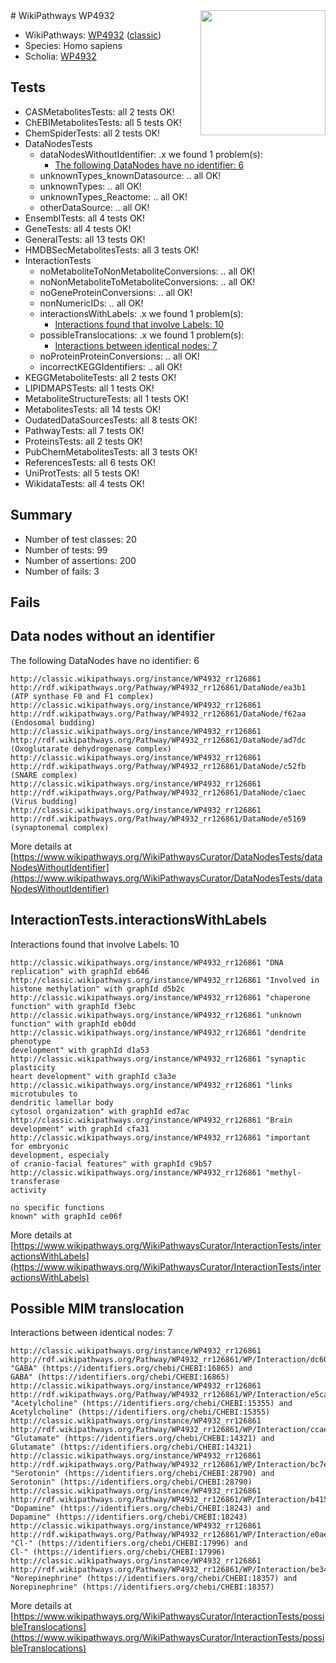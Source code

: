 <img style="float: right; width: 200px" src="https://upload.wikimedia.org/wikipedia/commons/thumb/8/83/Wplogo_with_text_500.png/640px-Wplogo_with_text_500.png" />
# WikiPathways WP4932

* WikiPathways: [WP4932](https://wikipathways.org/pathways/WP4932) ([classic](https://classic.wikipathways.org/instance/WP4932))
* Species: Homo sapiens
* Scholia: [WP4932](https://scholia.toolforge.org/wikipathways/WP4932)
## Tests
* CASMetabolitesTests: all 2 tests OK!
* ChEBIMetabolitesTests: all 5 tests OK!
* ChemSpiderTests: all 2 tests OK!
* DataNodesTests
    * dataNodesWithoutIdentifier: .x we found 1 problem(s):
        * [The following DataNodes have no identifier: 6](#d2d32fa5)
    * unknownTypes_knownDatasource: .. all OK!
    * unknownTypes: .. all OK!
    * unknownTypes_Reactome: .. all OK!
    * otherDataSource: .. all OK!
* EnsemblTests: all 4 tests OK!
* GeneTests: all 4 tests OK!
* GeneralTests: all 13 tests OK!
* HMDBSecMetabolitesTests: all 3 tests OK!
* InteractionTests
    * noMetaboliteToNonMetaboliteConversions: .. all OK!
    * noNonMetaboliteToMetaboliteConversions: .. all OK!
    * noGeneProteinConversions: .. all OK!
    * nonNumericIDs: .. all OK!
    * interactionsWithLabels: .x we found 1 problem(s):
        * [Interactions found that involve Labels: 10](#fe97a8b8)
    * possibleTranslocations: .x we found 1 problem(s):
        * [Interactions between identical nodes: 7](#1c11820c)
    * noProteinProteinConversions: .. all OK!
    * incorrectKEGGIdentifiers: .. all OK!
* KEGGMetaboliteTests: all 2 tests OK!
* LIPIDMAPSTests: all 1 tests OK!
* MetaboliteStructureTests: all 1 tests OK!
* MetabolitesTests: all 14 tests OK!
* OudatedDataSourcesTests: all 8 tests OK!
* PathwayTests: all 7 tests OK!
* ProteinsTests: all 2 tests OK!
* PubChemMetabolitesTests: all 3 tests OK!
* ReferencesTests: all 6 tests OK!
* UniProtTests: all 5 tests OK!
* WikidataTests: all 4 tests OK!


## Summary

* Number of test classes: 20
* Number of tests: 99
* Number of assertions: 200
* Number of fails: 3

## Fails

<a name="d2d32fa5" />

## Data nodes without an identifier

The following DataNodes have no identifier: 6
```
http://classic.wikipathways.org/instance/WP4932_rr126861 http://rdf.wikipathways.org/Pathway/WP4932_rr126861/DataNode/ea3b1 (ATP synthase F0 and F1 complex)
http://classic.wikipathways.org/instance/WP4932_rr126861 http://rdf.wikipathways.org/Pathway/WP4932_rr126861/DataNode/f62aa (Endosomal budding)
http://classic.wikipathways.org/instance/WP4932_rr126861 http://rdf.wikipathways.org/Pathway/WP4932_rr126861/DataNode/ad7dc (Oxoglutarate dehydrogenase complex)
http://classic.wikipathways.org/instance/WP4932_rr126861 http://rdf.wikipathways.org/Pathway/WP4932_rr126861/DataNode/c52fb (SNARE complex)
http://classic.wikipathways.org/instance/WP4932_rr126861 http://rdf.wikipathways.org/Pathway/WP4932_rr126861/DataNode/c1aec (Virus budding)
http://classic.wikipathways.org/instance/WP4932_rr126861 http://rdf.wikipathways.org/Pathway/WP4932_rr126861/DataNode/e5169 (synaptonemal complex)
```

More details at [https://www.wikipathways.org/WikiPathwaysCurator/DataNodesTests/dataNodesWithoutIdentifier](https://www.wikipathways.org/WikiPathwaysCurator/DataNodesTests/dataNodesWithoutIdentifier)

<a name="fe97a8b8" />

## InteractionTests.interactionsWithLabels

Interactions found that involve Labels: 10
```
http://classic.wikipathways.org/instance/WP4932_rr126861 "DNA replication" with graphId eb646
http://classic.wikipathways.org/instance/WP4932_rr126861 "Involved in histone methylation" with graphId d5b2c
http://classic.wikipathways.org/instance/WP4932_rr126861 "chaperone function" with graphId f3ebc
http://classic.wikipathways.org/instance/WP4932_rr126861 "unknown 
function" with graphId eb0dd
http://classic.wikipathways.org/instance/WP4932_rr126861 "dendrite phenotype
development" with graphId d1a53
http://classic.wikipathways.org/instance/WP4932_rr126861 "synaptic plasticity
heart development" with graphId c3a3e
http://classic.wikipathways.org/instance/WP4932_rr126861 "links microtubules to 
dendritic lamellar body
cytosol organization" with graphId ed7ac
http://classic.wikipathways.org/instance/WP4932_rr126861 "Brain development" with graphId cfa31
http://classic.wikipathways.org/instance/WP4932_rr126861 "important for embryonic 
development, especialy
of cranio-facial features" with graphId c9b57
http://classic.wikipathways.org/instance/WP4932_rr126861 "methyl-transferase
activity

no specific functions
known" with graphId ce06f
```

More details at [https://www.wikipathways.org/WikiPathwaysCurator/InteractionTests/interactionsWithLabels](https://www.wikipathways.org/WikiPathwaysCurator/InteractionTests/interactionsWithLabels)

<a name="1c11820c" />

## Possible MIM translocation

Interactions between identical nodes: 7
```
http://classic.wikipathways.org/instance/WP4932_rr126861 http://rdf.wikipathways.org/Pathway/WP4932_rr126861/WP/Interaction/dc603 "GABA" (https://identifiers.org/chebi/CHEBI:16865) and 
GABA" (https://identifiers.org/chebi/CHEBI:16865)
http://classic.wikipathways.org/instance/WP4932_rr126861 http://rdf.wikipathways.org/Pathway/WP4932_rr126861/WP/Interaction/e5ca9 "Acetylcholine" (https://identifiers.org/chebi/CHEBI:15355) and 
Acetylcholine" (https://identifiers.org/chebi/CHEBI:15355)
http://classic.wikipathways.org/instance/WP4932_rr126861 http://rdf.wikipathways.org/Pathway/WP4932_rr126861/WP/Interaction/ccae8 "Glutamate" (https://identifiers.org/chebi/CHEBI:14321) and 
Glutamate" (https://identifiers.org/chebi/CHEBI:14321)
http://classic.wikipathways.org/instance/WP4932_rr126861 http://rdf.wikipathways.org/Pathway/WP4932_rr126861/WP/Interaction/bc7e9 "Serotonin" (https://identifiers.org/chebi/CHEBI:28790) and 
Serotonin" (https://identifiers.org/chebi/CHEBI:28790)
http://classic.wikipathways.org/instance/WP4932_rr126861 http://rdf.wikipathways.org/Pathway/WP4932_rr126861/WP/Interaction/b415f "Dopamine" (https://identifiers.org/chebi/CHEBI:18243) and 
Dopamine" (https://identifiers.org/chebi/CHEBI:18243)
http://classic.wikipathways.org/instance/WP4932_rr126861 http://rdf.wikipathways.org/Pathway/WP4932_rr126861/WP/Interaction/e0ae1 "Cl-" (https://identifiers.org/chebi/CHEBI:17996) and 
Cl-" (https://identifiers.org/chebi/CHEBI:17996)
http://classic.wikipathways.org/instance/WP4932_rr126861 http://rdf.wikipathways.org/Pathway/WP4932_rr126861/WP/Interaction/be34d "Norepinephrine" (https://identifiers.org/chebi/CHEBI:18357) and 
Norepinephrine" (https://identifiers.org/chebi/CHEBI:18357)
```

More details at [https://www.wikipathways.org/WikiPathwaysCurator/InteractionTests/possibleTranslocations](https://www.wikipathways.org/WikiPathwaysCurator/InteractionTests/possibleTranslocations)

